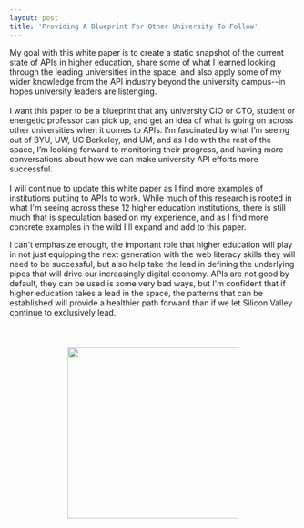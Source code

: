 ```yaml
---
layout: post
title: 'Providing A Blueprint For Other University To Follow'
---
```

<p><span>My goal with this white paper is to create a static snapshot of the current state of APIs in higher education, share some of what I learned looking through the leading universities in the space, and also apply some of my wider knowledge from the API industry beyond the university campus--in hopes university leaders are listenging.</span><br /> <br /> <span>I want this paper to be a blueprint that any university CIO or CTO, student or energetic professor can pick up, and get an idea of what is going on across other universities when it comes to APIs. I&rsquo;m fascinated by what I&rsquo;m seeing out of BYU, UW, UC Berkeley, and UM, and as I do with the rest of the space, I&rsquo;m looking forward to monitoring their progress, and having more conversations about how we can make university API efforts more successful.</span><br /> <br /> <span>I will continue to update this white paper as I find more examples of institutions putting to APIs to work. While much of this research is rooted in what I'm seeing across these 12 higher education institutions, there is still much that is speculation based on my experience, and as I find more concrete examples in the wild I'll expand and add to this paper.</span></p>
<p>I can't emphasize enough, the important role that higher education will play in not just equipping the next generation with the web literacy skills they will need to be successful, but also help take the lead in defining the underlying pipes that will drive our increasingly digital economy. APIs are not good by default, they can be used is some very bad ways, but I'm confident that if higher education takes a lead in the space, the patterns that can be established will provide a healthier path forward than if we let Silicon Valley continue to exclusively lead.</p>
<p><br style="line-height: 25px;" /></p>
<p><img style="display: block; margin-left: auto; margin-right: auto;" src="https://s3.amazonaws.com/kinlane-productions/bw-icons/bw-classroom-api.png" alt="" width="300" /></p>